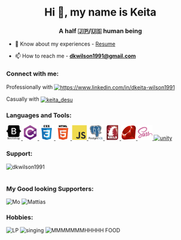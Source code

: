 <h1 align="center">Hi 👋, my name is Keita</h1>
<h3 align="center">A half 🇯🇵/🇺🇸 human being</h3>

- 📄 Know about my experiences - <a href="https://www.figma.com/proto/ERZAy5TAxazk8m8TEp97hn/Resume?page-id=0%3A1&node-id=1%3A5&viewport=1154%2C138%2C1&scaling=min-zoom" target="blank">Resume</a>

- 📫 How to reach me - **dkwilson1991@gmail.com**

<h3 align="left">Connect with me:</h3>
<p align="left">
Professionally with
<a href="https://linkedin.com/in/https://www.linkedin.com/in/dkeita-wilson1991" target="blank"><img align="center" src="https://raw.githubusercontent.com/rahuldkjain/github-profile-readme-generator/master/src/images/icons/Social/linked-in-alt.svg" alt="https://www.linkedin.com/in/dkeita-wilson1991" height="30" width="40" /></a>
</p>
<p align="left">
Casually with
<a href="https://instagram.com/keita_desu" target="blank"><img align="center" src="https://raw.githubusercontent.com/rahuldkjain/github-profile-readme-generator/master/src/images/icons/Social/instagram.svg" alt="keita_desu" height="30" width="40" /></a>
</p>

<h3 align="left">Languages and Tools:</h3>
<p align="left"> <a href="https://getbootstrap.com" target="_blank" rel="noreferrer"> <img src="https://raw.githubusercontent.com/devicons/devicon/master/icons/bootstrap/bootstrap-plain-wordmark.svg" alt="bootstrap" width="40" height="40"/> </a> <a href="https://www.w3schools.com/cs/" target="_blank" rel="noreferrer"> <img src="https://raw.githubusercontent.com/devicons/devicon/master/icons/csharp/csharp-original.svg" alt="csharp" width="40" height="40"/> </a> <a href="https://www.w3schools.com/css/" target="_blank" rel="noreferrer"> <img src="https://raw.githubusercontent.com/devicons/devicon/master/icons/css3/css3-original-wordmark.svg" alt="css3" width="40" height="40"/> </a> <a href="https://www.w3.org/html/" target="_blank" rel="noreferrer"> <img src="https://raw.githubusercontent.com/devicons/devicon/master/icons/html5/html5-original-wordmark.svg" alt="html5" width="40" height="40"/> </a> <a href="https://developer.mozilla.org/en-US/docs/Web/JavaScript" target="_blank" rel="noreferrer"> <img src="https://raw.githubusercontent.com/devicons/devicon/master/icons/javascript/javascript-original.svg" alt="javascript" width="40" height="40"/> </a> <a href="https://www.postgresql.org" target="_blank" rel="noreferrer"> <img src="https://raw.githubusercontent.com/devicons/devicon/master/icons/postgresql/postgresql-original-wordmark.svg" alt="postgresql" width="40" height="40"/> </a> <a href="https://rubyonrails.org" target="_blank" rel="noreferrer"> <img src="https://raw.githubusercontent.com/devicons/devicon/master/icons/rails/rails-original-wordmark.svg" alt="rails" width="40" height="40"/> </a> <a href="https://www.ruby-lang.org/en/" target="_blank" rel="noreferrer"> <img src="https://raw.githubusercontent.com/devicons/devicon/master/icons/ruby/ruby-original.svg" alt="ruby" width="40" height="40"/> </a> <a href="https://sass-lang.com" target="_blank" rel="noreferrer"> <img src="https://raw.githubusercontent.com/devicons/devicon/master/icons/sass/sass-original.svg" alt="sass" width="40" height="40"/> </a> <a href="https://unity.com/" target="_blank" rel="noreferrer"> <img src="https://www.vectorlogo.zone/logos/unity3d/unity3d-icon.svg" alt="unity" width="40" height="40"/> </a> </p>

<h3 align="left">Support:</h3>
<p><a href="https://www.buymeacoffee.com/dkwilson1991"> <img align="left" src="https://cdn.buymeacoffee.com/buttons/v2/default-yellow.png" height="50" width="210" alt="dkwilson1991" /></a></p><br><br>

<h3 align="left">My Good looking Supporters:</h3>
<p align="left">
<img width="80" alt="Mo" src="https://user-images.githubusercontent.com/102286740/205845926-15f815bb-0463-4116-b211-2eca47d0516f.png">
<img width="80" alt="Mattias" src="https://user-images.githubusercontent.com/102286740/205845937-b471e467-8eb3-4898-9c01-e29f41a2b3be.png">
</p>

<h3 align="left">Hobbies:</h3>
<p align="left">
<img width="150" height="120" alt="LP" src="https://user-images.githubusercontent.com/102286740/205847075-272fad9a-44bf-43da-aed1-58dc06e9ad5f.gif">
<img width="150" height="120" alt="singing" src="https://user-images.githubusercontent.com/102286740/205848525-00af00dc-54bb-4bfd-9112-0cf9366767d1.gif">
<img width="150" height="120" alt="MMMMMMMHHHHH FOOD" src="https://user-images.githubusercontent.com/102286740/205848541-91a2c9a3-ad0b-40aa-adad-0f477b55c770.gif">
</p>
